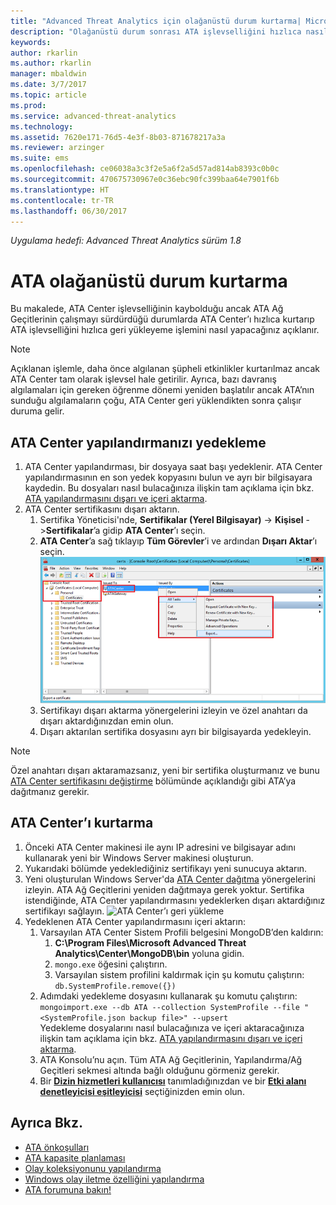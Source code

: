 ```yaml
---
title: "Advanced Threat Analytics için olağanüstü durum kurtarma| Microsoft Docs"
description: "Olağanüstü durum sonrası ATA işlevselliğini hızlıca nasıl kurtarabileceğinizi açıklar"
keywords: 
author: rkarlin
ms.author: rkarlin
manager: mbaldwin
ms.date: 3/7/2017
ms.topic: article
ms.prod: 
ms.service: advanced-threat-analytics
ms.technology: 
ms.assetid: 7620e171-76d5-4e3f-8b03-871678217a3a
ms.reviewer: arzinger
ms.suite: ems
ms.openlocfilehash: ce06038a3c3f2e5a6f2a5d57ad814ab8393c0b0c
ms.sourcegitcommit: 470675730967e0c36ebc90fc399baa64e7901f6b
ms.translationtype: HT
ms.contentlocale: tr-TR
ms.lasthandoff: 06/30/2017
---
```

*Uygulama hedefi: Advanced Threat Analytics sürüm 1.8*



# ATA olağanüstü durum kurtarma
<a id="ata-disaster-recovery" class="xliff"></a>
Bu makalede, ATA Center işlevselliğinin kaybolduğu ancak ATA Ağ Geçitlerinin çalışmayı sürdürdüğü durumlarda ATA Center’ı hızlıca kurtarıp ATA işlevselliğini hızlıca geri yükleyeme işlemini nasıl yapacağınız açıklanır. 

>[!NOTE]
> Açıklanan işlemle, daha önce algılanan şüpheli etkinlikler kurtarılmaz ancak ATA Center tam olarak işlevsel hale getirilir. Ayrıca, bazı davranış algılamaları için gereken öğrenme dönemi yeniden başlatılır ancak ATA’nın sunduğu algılamaların çoğu, ATA Center geri yüklendikten sonra çalışır duruma gelir. 

## ATA Center yapılandırmanızı yedekleme
<a id="back-up-your-ata-center-configuration" class="xliff"></a>

1. ATA Center yapılandırması, bir dosyaya saat başı yedeklenir. ATA Center yapılandırmasının en son yedek kopyasını bulun ve ayrı bir bilgisayara kaydedin. Bu dosyaları nasıl bulacağınıza ilişkin tam açıklama için bkz. [ATA yapılandırmasını dışarı ve içeri aktarma](/advanced-threat-analytics/deploy-use/ata-configuration-file). 
2. ATA Center sertifikasını dışarı aktarın.
    1. Sertifika Yöneticisi'nde, **Sertifikalar (Yerel Bilgisayar)** -> **Kişisel** ->**Sertifikalar**’a gidip **ATA Center**’ı seçin.
    2. **ATA Center**’a sağ tıklayıp **Tüm Görevler**’i ve ardından **Dışarı Aktar**’ı seçin. 
     ![ATA Center Sertifikası](media/ata-center-cert.png)
    3. Sertifikayı dışarı aktarma yönergelerini izleyin ve özel anahtarı da dışarı aktardığınızdan emin olun.
    4. Dışarı aktarılan sertifika dosyasını ayrı bir bilgisayarda yedekleyin.

  > [!NOTE] 
  > Özel anahtarı dışarı aktaramazsanız, yeni bir sertifika oluşturmanız ve bunu [ATA Center sertifikasını değiştirme](/advanced-threat-analytics/deploy-use/modifying-ata-config-centercert) bölümünde açıklandığı gibi ATA’ya dağıtmanız gerekir. 

## ATA Center’ı kurtarma
<a id="recover-your-ata-center" class="xliff"></a>

1. Önceki ATA Center makinesi ile aynı IP adresini ve bilgisayar adını kullanarak yeni bir Windows Server makinesi oluşturun.
4. Yukarıdaki bölümde yedeklediğiniz sertifikayı yeni sunucuya aktarın.
5. Yeni oluşturulan Windows Server'da [ATA Center dağıtma](/advanced-threat-analytics/deploy-use/install-ata-step1) yönergelerini izleyin. ATA Ağ Geçitlerini yeniden dağıtmaya gerek yoktur. Sertifika istendiğinde, ATA Center yapılandırmasını yedeklerken dışarı aktardığınız sertifikayı sağlayın. 
![ATA Center’ı geri yükleme](media/disaster-recovery-deploymentss.png)
6. Yedeklenen ATA Center yapılandırmasını içeri aktarın:
    1. Varsayılan ATA Center Sistem Profili belgesini MongoDB’den kaldırın: 
        1. **C:\Program Files\Microsoft Advanced Threat Analytics\Center\MongoDB\bin** yoluna gidin. 
        2. `mongo.exe` öğesini çalıştırın. 
        3. Varsayılan sistem profilini kaldırmak için şu komutu çalıştırın: `db.SystemProfile.remove({})`
    2. Adımdaki yedekleme dosyasını kullanarak şu komutu çalıştırın: `mongoimport.exe --db ATA --collection SystemProfile --file "<SystemProfile.json backup file>" --upsert`</br>
    Yedekleme dosyalarını nasıl bulacağınıza ve içeri aktaracağınıza ilişkin tam açıklama için bkz. [ATA yapılandırmasını dışarı ve içeri aktarma](/advanced-threat-analytics/deploy-use/ata-configuration-file). 
    3. ATA Konsolu’nu açın. Tüm ATA Ağ Geçitlerinin, Yapılandırma/Ağ Geçitleri sekmesi altında bağlı olduğunu görmeniz gerekir. 
    5. Bir [**Dizin hizmetleri kullanıcısı**](/advanced-threat-analytics/deploy-use/install-ata-step2) tanımladığınızdan ve bir [**Etki alanı denetleyicisi eşitleyicisi**](/advanced-threat-analytics/deploy-use/install-ata-step5) seçtiğinizden emin olun. 






## Ayrıca Bkz.
<a id="see-also" class="xliff"></a>
- [ATA önkoşulları](/advanced-threat-analytics/plan-design/ata-prerequisites)
- [ATA kapasite planlaması](/advanced-threat-analytics/plan-design/ata-capacity-planning)
- [Olay koleksiyonunu yapılandırma](/advanced-threat-analytics/deploy-use/configure-event-collection)
- [Windows olay iletme özelliğini yapılandırma](/advanced-threat-analytics/deploy-use/configure-event-collection#configuring-windows-event-forwarding)
- [ATA forumuna bakın!](https://social.technet.microsoft.com/Forums/security/home?forum=mata)
